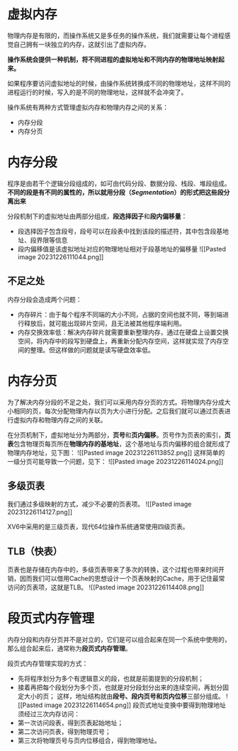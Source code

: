 # 虚拟内存
物理内存是有限的，而操作系统又是多任务的操作系统，我们就需要让每个进程感觉自己拥有一块独立的内存，这就引出了虚拟内存。

**操作系统会提供一种机制，将不同进程的虚拟地址和不同内存的物理地址映射起来。**

如果程序要访问虚拟地址的时候，由操作系统转换成不同的物理地址，这样不同的进程运行的时候，写入的是不同的物理地址，这样就不会冲突了。

操作系统有两种方式管理虚拟内存和物理内存之间的关系：
- 内存分段
- 内存分页

# 内存分段
程序是由若干个逻辑分段组成的，如可由代码分段、数据分段、栈段、堆段组成。**不同的段是有不同的属性的，所以就用分段（_Segmentation_）的形式把这些段分离出来**

分段机制下的虚拟地址由两部分组成，**段选择因子**和**段内偏移量**：
- 段选择因子包含段号，段号可以在段表中找到该段的描述符，其中包含段基地址、段界限等信息
- 段内偏移值是该虚拟地址对应的物理地址相对于段基地址的偏移量
![[Pasted image 20231226111044.png]]

## 不足之处
内存分段会造成两个问题：
- 内存碎片：由于每个程序不同端的大小不同，占据的空间也就不同，等到端进行释放后，就可能出现碎片空间，且无法被其他程序端利用。
- 内存交换效率低：解决内存碎片就需要重新整理内存，通过在硬盘上设置交换空间，将内存中的段写到硬盘上，再重新分配内存空间，这样就实现了内存空间的整理。但这样做的问题就是读写硬盘效率低。

# 内存分页
为了解决内存分段的不足之处，我们可以采用内存分页的方式。将物理内存分成大小相同的页，每次分配物理内存以页为大小进行分配。之后我们就可以通过页表进行虚拟内存和物理内存之间的关联。

在分页机制下，虚拟地址分为两部分，**页号**和**页内偏移**。页号作为页表的索引，**页表**包含物理页每页所在**物理内存的基地址**，这个基地址与页内偏移的组合就形成了物理内存地址，见下图：
![[Pasted image 20231226113852.png]]
这样简单的一级分页可能导致一个问题，见下：
![[Pasted image 20231226114024.png]]

## 多级页表
我们通过多级映射的方式，减少不必要的页表项。
![[Pasted image 20231226114127.png]]

XV6中采用的是三级页表，现代64位操作系统通常使用四级页表。

## TLB（快表）
页表也是存储在内存中的，多级页表带来了多次的转换，这个过程也带来时间开销，因而我们可以借用Cache的思想设计一个页表映射的Cache，用于记住最常访问的页表项，这就是TLB。
![[Pasted image 20231226114408.png]]

# 段页式内存管理
内存分段和内存分页并不是对立的，它们是可以组合起来在同一个系统中使用的，那么组合起来后，通常称为**段页式内存管理**。

段页式内存管理实现的方式：
- 先将程序划分为多个有逻辑意义的段，也就是前面提到的分段机制；
- 接着再把每个段划分为多个页，也就是对分段划分出来的连续空间，再划分固定大小的页；
这样，地址结构就由**段号、段内页号和页内位移**三部分组成。
![[Pasted image 20231226114654.png]]
段页式地址变换中要得到物理地址须经过三次内存访问：
- 第一次访问段表，得到页表起始地址；
- 第二次访问页表，得到物理页号；
- 第三次将物理页号与页内位移组合，得到物理地址。

